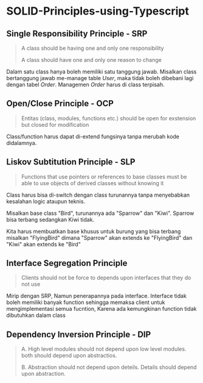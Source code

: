 # SOLID-Principles-using-Typescript

## **Single Responsibility Principle - SRP**

> A class should be having one and only one responsibility
>
> A class should have one and only one reason to change 
>

Dalam satu class hanya boleh memiliki satu tanggung jawab. Misalkan class bertanggung jawab me-manage table *User*, maka tidak boleh dibebani lagi dengan tabel *Order*. Managemen *Order* harus di class terpisah.

## **Open/Close Principle - OCP**

>Entitas (class, modules, functions etc.) should be open for exstension but closed for modification
>

Class/function harus dapat di-extend fungsinya tanpa merubah kode didalamnya.

## **Liskov Subtitution Principle - SLP**

>Functions that use pointers or references to base classes must be able to use objects of derived classes without knowing it
>

Class harus bisa di-switch dengan class turunannya tanpa menyebabkan kesalahan logic ataupun teknis.

Misalkan base class "Bird", turunannya ada "Sparrow" dan "Kiwi". Sparrow bisa terbang sedangkan Kiwi tidak.

Kita harus membuatkan base khusus untuk burung yang bisa terbang misalkan "FlyingBird" dimana "Sparrow" akan extends ke "FlyingBird" dan "Kiwi" akan extends ke "Bird"

## **Interface Segregation Principle**

>Clients should not be force to depends upon interfaces that they do not use
>

Mirip dengan SRP, Namun penerapannya pada interface. Interface tidak boleh memiliki banyak function sehingga memaksa client untuk mengimplementasi semua fucntion, Karena ada kemungkinan function tidak dibutuhkan dalam class

## **Dependency Inversion Principle - DIP**

>A. High level modules should not depend upon low level modules. both should depend upon abstractios.
>
>B. Abstraction should not depend upon deteils. Details should depend upon abstraction.
>